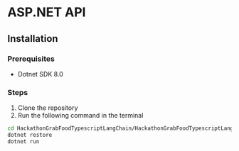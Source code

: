 # ASP.NET API 

## Installation
### Prerequisites
- Dotnet SDK 8.0

### Steps
1. Clone the repository
2. Run the following command in the terminal
```bash
cd HackathonGrabFoodTypescriptLangChain/HackathonGrabFoodTypescriptLangChain.Server
dotnet restore
dotnet run
```

